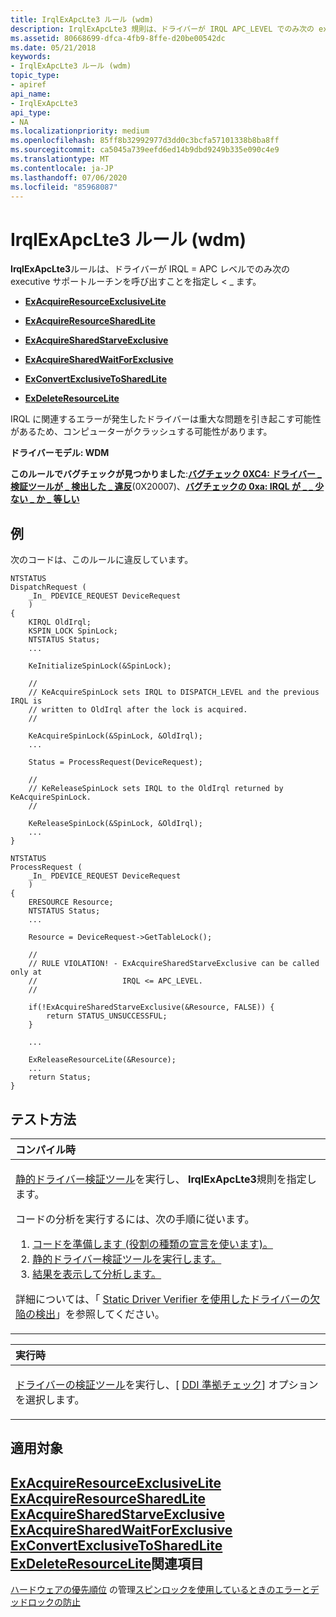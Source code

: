 ```yaml
---
title: IrqlExApcLte3 ルール (wdm)
description: IrqlExApcLte3 規則は、ドライバーが IRQL APC_LEVEL でのみ次の executive サポートルーチンを呼び出すことを指定します。
ms.assetid: 80668699-dfca-4fb9-8ffe-d20be00542dc
ms.date: 05/21/2018
keywords:
- IrqlExApcLte3 ルール (wdm)
topic_type:
- apiref
api_name:
- IrqlExApcLte3
api_type:
- NA
ms.localizationpriority: medium
ms.openlocfilehash: 85ff8b32992977d3dd0c3bcfa57101338b8ba8ff
ms.sourcegitcommit: ca5045a739eefd6ed14b9dbd9249b335e090c4e9
ms.translationtype: MT
ms.contentlocale: ja-JP
ms.lasthandoff: 07/06/2020
ms.locfileid: "85968087"
---
```

# <a name="irqlexapclte3-rule-wdm"></a>IrqlExApcLte3 ルール (wdm)


**IrqlExApcLte3**ルールは、ドライバーが IRQL = APC レベルでのみ次の executive サポートルーチンを呼び出すことを指定し &lt; \_ ます。

-   [**ExAcquireResourceExclusiveLite**](https://msdn.microsoft.com/library/windows/hardware/ff544351)

-   [**ExAcquireResourceSharedLite**](https://msdn.microsoft.com/library/windows/hardware/ff544363)

-   [**ExAcquireSharedStarveExclusive**](https://msdn.microsoft.com/library/windows/hardware/ff544367)

-   [**ExAcquireSharedWaitForExclusive**](https://msdn.microsoft.com/library/windows/hardware/ff544370)

-   [**ExConvertExclusiveToSharedLite**](https://msdn.microsoft.com/library/windows/hardware/ff544558)

-   [**ExDeleteResourceLite**](https://docs.microsoft.com/windows-hardware/drivers/ddi/wdm/nf-wdm-exdeleteresourcelite)

IRQL に関連するエラーが発生したドライバーは重大な問題を引き起こす可能性があるため、コンピューターがクラッシュする可能性があります。

**ドライバーモデル: WDM**

**このルールでバグチェックが見つかりました**:[**バグチェック 0XC4: ドライバー \_ 検証ツールが \_ 検出した \_ 違反**](https://docs.microsoft.com/windows-hardware/drivers/debugger/bug-check-0xc4--driver-verifier-detected-violation)(0X20007)、[**バグチェックの 0xa: IRQL が \_ \_ 少ない \_ か \_ 等しい**](https://docs.microsoft.com/windows-hardware/drivers/debugger/bug-check-0xa--irql-not-less-or-equal)


<a name="example"></a>例
-------

次のコードは、このルールに違反しています。

```ManagedCPlusPlus
NTSTATUS
DispatchRequest (
    _In_ PDEVICE_REQUEST DeviceRequest
    )
{  
    KIRQL OldIrql;
    KSPIN_LOCK SpinLock;
    NTSTATUS Status;
    ...

    KeInitializeSpinLock(&SpinLock);

    //
    // KeAcquireSpinLock sets IRQL to DISPATCH_LEVEL and the previous IRQL is 
    // written to OldIrql after the lock is acquired.
    //

    KeAcquireSpinLock(&SpinLock, &OldIrql);
    ...

    Status = ProcessRequest(DeviceRequest);

    //
    // KeReleaseSpinLock sets IRQL to the OldIrql returned by KeAcquireSpinLock.
    //

    KeReleaseSpinLock(&SpinLock, &OldIrql);
    ...
}

NTSTATUS
ProcessRequest (
    _In_ PDEVICE_REQUEST DeviceRequest
    )
{
    ERESOURCE Resource;
    NTSTATUS Status;
    ...

    Resource = DeviceRequest->GetTableLock();

    //
    // RULE VIOLATION! - ExAcquireSharedStarveExclusive can be called only at 
    //                   IRQL <= APC_LEVEL. 
    //

    if(!ExAcquireSharedStarveExclusive(&Resource, FALSE)) {
        return STATUS_UNSUCCESSFUL;
    }

    ...

    ExReleaseResourceLite(&Resource);
    ...
    return Status;
}
```

<a name="how-to-test"></a>テスト方法
-----------

<table>
<colgroup>
<col width="100%" />
</colgroup>
<thead>
<tr class="header">
<th align="left">コンパイル時</th>
</tr>
</thead>
<tbody>
<tr class="odd">
<td align="left"><p><a href="https://docs.microsoft.com/windows-hardware/drivers/devtest/static-driver-verifier" data-raw-source="[Static Driver Verifier](https://docs.microsoft.com/windows-hardware/drivers/devtest/static-driver-verifier)">静的ドライバー検証ツール</a>を実行し、 <strong>IrqlExApcLte3</strong>規則を指定します。</p>
コードの分析を実行するには、次の手順に従います。
<ol>
<li><a href="https://docs.microsoft.com/windows-hardware/drivers/devtest/using-static-driver-verifier-to-find-defects-in-drivers#preparing-your-source-code" data-raw-source="[Prepare your code (use role type declarations).](https://docs.microsoft.com/windows-hardware/drivers/devtest/using-static-driver-verifier-to-find-defects-in-drivers#preparing-your-source-code)">コードを準備します (役割の種類の宣言を使います)。</a></li>
<li><a href="https://docs.microsoft.com/windows-hardware/drivers/devtest/using-static-driver-verifier-to-find-defects-in-drivers#running-static-driver-verifier" data-raw-source="[Run Static Driver Verifier.](https://docs.microsoft.com/windows-hardware/drivers/devtest/using-static-driver-verifier-to-find-defects-in-drivers#running-static-driver-verifier)">静的ドライバー検証ツールを実行します。</a></li>
<li><a href="https://docs.microsoft.com/windows-hardware/drivers/devtest/using-static-driver-verifier-to-find-defects-in-drivers#viewing-and-analyzing-the-results" data-raw-source="[View and analyze the results.](https://docs.microsoft.com/windows-hardware/drivers/devtest/using-static-driver-verifier-to-find-defects-in-drivers#viewing-and-analyzing-the-results)">結果を表示して分析します。</a></li>
</ol>
<p>詳細については、「 <a href="https://docs.microsoft.com/windows-hardware/drivers/devtest/using-static-driver-verifier-to-find-defects-in-drivers" data-raw-source="[Using Static Driver Verifier to Find Defects in Drivers](https://docs.microsoft.com/windows-hardware/drivers/devtest/using-static-driver-verifier-to-find-defects-in-drivers)">Static Driver Verifier を使用したドライバーの欠陥の検出</a>」を参照してください。</p></td>
</tr>
</tbody>
</table>

<table>
<colgroup>
<col width="100%" />
</colgroup>
<thead>
<tr class="header">
<th align="left">実行時</th>
</tr>
</thead>
<tbody>
<tr class="odd">
<td align="left"><p><a href="https://docs.microsoft.com/windows-hardware/drivers/devtest/driver-verifier" data-raw-source="[Driver Verifier](https://docs.microsoft.com/windows-hardware/drivers/devtest/driver-verifier)">ドライバーの検証ツール</a>を実行し、[ <a href="https://docs.microsoft.com/windows-hardware/drivers/devtest/ddi-compliance-checking" data-raw-source="[DDI compliance checking](https://docs.microsoft.com/windows-hardware/drivers/devtest/ddi-compliance-checking)">DDI 準拠チェック</a>] オプションを選択します。</p></td>
</tr>
</tbody>
</table>

 

<a name="applies-to"></a>適用対象
----------

[**ExAcquireResourceExclusiveLite**](https://msdn.microsoft.com/library/windows/hardware/ff544351) 
[**ExAcquireResourceSharedLite**](https://msdn.microsoft.com/library/windows/hardware/ff544363) 
[**ExAcquireSharedStarveExclusive**](https://msdn.microsoft.com/library/windows/hardware/ff544367) 
[**ExAcquireSharedWaitForExclusive**](https://msdn.microsoft.com/library/windows/hardware/ff544370) 
[**ExConvertExclusiveToSharedLite**](https://msdn.microsoft.com/library/windows/hardware/ff544558) 
[**ExDeleteResourceLite**](https://docs.microsoft.com/windows-hardware/drivers/ddi/wdm/nf-wdm-exdeleteresourcelite)関連項目
--------

[ハードウェアの優先順位](https://docs.microsoft.com/windows-hardware/drivers/kernel/managing-hardware-priorities) 
 の管理[スピンロックを使用しているときのエラーとデッドロックの防止](https://docs.microsoft.com/windows-hardware/drivers/kernel/preventing-errors-and-deadlocks-while-using-spin-locks)
 

 





